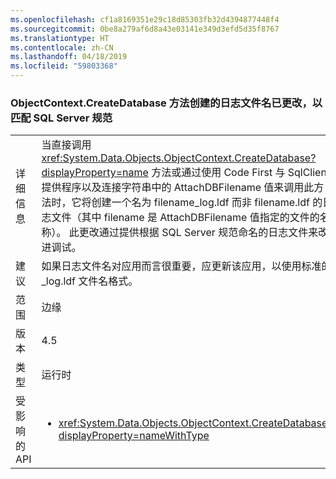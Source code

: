 ```yaml
---
ms.openlocfilehash: cf1a8169351e29c18d85303fb32d4394877448f4
ms.sourcegitcommit: 0be8a279af6d8a43e03141e349d3efd5d35f8767
ms.translationtype: HT
ms.contentlocale: zh-CN
ms.lasthandoff: 04/18/2019
ms.locfileid: "59803368"
---
```

### <a name="log-file-name-created-by-the-objectcontextcreatedatabase-method-has-changed-to-match-sql-server-specifications"></a>ObjectContext.CreateDatabase 方法创建的日志文件名已更改，以匹配 SQL Server 规范

|   |   |
|---|---|
|详细信息|当直接调用 <xref:System.Data.Objects.ObjectContext.CreateDatabase?displayProperty=name> 方法或通过使用 Code First 与 SqlClient 提供程序以及连接字符串中的 AttachDBFilename 值来调用此方法时，它将创建一个名为 filename_log.ldf 而非 filename.ldf 的日志文件（其中 filename 是 AttachDBFilename 值指定的文件的名称）。 此更改通过提供根据 SQL Server 规范命名的日志文件来改进调试。|
|建议|如果日志文件名对应用而言很重要，应更新该应用，以使用标准的 _log.ldf 文件名格式。|
|范围|边缘|
|版本|4.5|
|类型|运行时|
|受影响的 API|<ul><li><xref:System.Data.Objects.ObjectContext.CreateDatabase?displayProperty=nameWithType></li></ul>|
